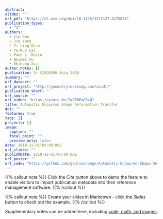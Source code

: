 ```yaml
---
abstract: 
slides: ""
url_pdf: "https://dl.acm.org/doi/10.1145/3272127.3275028"
publication_types:
  - "1"
authors:
  - Lin Gao
  - Jie Yang
  - Yi-Ling Qiao
  - Yu-Kun Lai
  - Paul L. Rosin
  - Weiwei Xu
  - Shihong Xia
author_notes: []
publication: In SIGGRAPH Asia 2018
summary: ""
url_dataset: ""
url_project: "http://geometrylearning.com/ausdt/"
publication_short: ""
url_source: ""
url_video: "https://youtu.be/IqOZ0FwC8vQ"
title: Automatic Unpaired Shape Deformation Transfer
doi: ""
featured: true
tags: []
projects: []
image:
  caption: ""
  focal_point: ""
  preview_only: false
date: 2018-12-01T00:00:00Z
url_slides: ""
publishDate: 2018-12-01T00:00:00Z
url_poster: ""
url_code: "https://github.com/gaolinorange/Automatic-Unpaired-Shape-Deformation-Transfer"
---
```


{{% callout note %}}
Click the *Cite* button above to demo the feature to enable visitors to import publication metadata into their reference management software.
{{% /callout %}}

{{% callout note %}}
Create your slides in Markdown - click the *Slides* button to check out the example.
{{% /callout %}}

Supplementary notes can be added here, including [code, math, and images](https://wowchemy.com/docs/writing-markdown-latex/).
